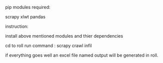 pip modules required:

scrapy
xlwt
pandas

instruction:

install above mentioned modules and thier dependencies

cd to roll
run command : scrapy crawl infil

if everything goes well an excel file named output will be generated in roll.
